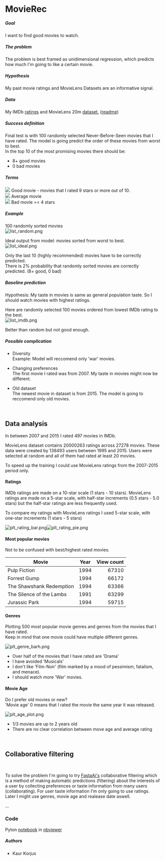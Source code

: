 # MovieRec

##### Goal 
I want to find good movies to watch.

##### The problem 
The problem is best framed as unidimensional regression, which predicts how much I'm going to like a certain movie.

##### Hypothesis
My past movie ratings and MovieLens Datasets are an informative signal.  

##### Data
My IMDb [ratings](https://www.imdb.com/user/ur15834927/ratings) and
MovieLens 20m [dataset.](http://files.grouplens.org/datasets/movielens/ml-20m.zip) 
([readme](http://files.grouplens.org/datasets/movielens/ml-20m-README.html))  

##### Success definition
Final test is with 100 randomly selected Never-Before-Seen movies 
that I have rated. The model is going predict the order of these movies from worst to best.  
In the top 10 of the most promising movies there should be:  
* 8+ good movies
* 0 bad movies

##### Terms
![](images/green.png) Good movie - movies that I rated 9 stars or more out of 10.  
![](images/yellow.png) Average movie  
![](images/red.png) Bad movie =< 4 stars  

##### Example
100 randomly sorted movies  
![list_random.png](images/list_random.png)  

Ideal output from model: movies sorted from worst to best.  
![list_ideal.png](images/list_ideal.png)  

Only the last 10 (highly recommended) movies have to be correctly predicted.  
There is 2% probability that randomly sorted movies are correctly predicted. (8+ good, 0 bad)

##### Baseline prediction
Hypothesis: My taste in movies is same as general population taste. So I should watch movies with highest ratings. 

Here are randomly selected 100 movies ordered from lowest IMDb rating to the best.  
![list_imdb.png](images/list_imdb.png)  

Better than random but not good enough.

##### Possible complication
* Diversity  
Example: Model will reccomend only 'war' movies.  

* Changing preferences  
The first movie I rated was from 2007. My taste in movies might now be different.  

* Old dataset  
The newest movie in dataset is from 2015. The model is going to reccomend only old movies.  

&nbsp;
## Data analysis

In between 2007 and 2015 I rated 497 movies in IMDb.  

MovieLens dataset contains 20000263 ratings across 27278 movies. These data were created by 138493 users between 1995 and 2015.
Users were selected at random and all of them had rated at least 20 movies.


To speed up the training I could use MovieLens ratings from the 2007-2015 period only.

#### Ratings

IMDb ratings are made on a 10-star scale (1 stars - 10 stars).
MovieLens ratings are made on a 5-star scale, with half-star increments (0.5 stars - 5.0 stars) but the half-star ratings are less frequently used.

To compare my ratings with MovieLens ratings I used 5-star scale, with one-star increments (1 stars - 5 stars)

![plt_rating_bar.png](images/plt_rating_bar.png)![plt_rating_pie.png](images/plt_rating_pie.png)

#### Most popular movies
Not to be confused with best/highest rated movies.

| Movie                    | Year | View count |
|--------------------------|:----:|-----------:|
| Pulp Fiction             | 1994 |      67310 |
| Forrest Gump             | 1994 |      66172 |
| The Shawshank Redemption | 1994 |      63366 |
| The Silence of the Lambs | 1991 |      63299 |
| Jurassic Park            | 1994 |      59715 |

#### Genres
Plotting 500 most popular movie genres and genres from the movies that I have rated.  
Keep in mind that one movie could have multiple different genres.

![plt_genre_barh.png](images/plt_genre_barh.png)

* Over half of the movies that I have rated are 'Drama'
* I have avoided 'Musicals'
* I don't like 'Film-Noir' (film marked by a mood of pessimism, fatalism, and menace). 
* I should watch more 'War' movies.

#### Movie Age
Do I prefer old movies or new?  
'Movie age' 0 means that I rated the movie the same year it was released.

![plt_age_plot.png](images/plt_age_plot.png)
* 1/3 movies are up to 2 years old
* There are no clear correlation between move age and average rating

&nbsp;
## Collaborative filtering
&nbsp;

To solve the problem I'm going to try [FastaAi's](https://docs.fast.ai/collab.html) collaborative filtering which is a method of making automatic predictions (filtering) about the interests of a user by collecting preferences or taste information from many users (collaborating). For user taste information I'm only going to use ratings. Later I might use genres, movie age and realease date aswell.  

...

### Code
Pyton [notebook](https://github.com/korjusk/MovieRec/blob/master/MovieRec.ipynb) in 
[nbviewer](https://nbviewer.jupyter.org/github/korjusk/MovieRec/blob/master/MovieRec.ipynb)

##### Authors
* Kaur Korjus
